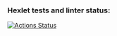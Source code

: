 ### Hexlet tests and linter status:
[![Actions Status](https://github.com/ivan-fedoroff/layout-designer-project-lvl2/workflows/hexlet-check/badge.svg)](https://github.com/ivan-fedoroff/layout-designer-project-lvl2/actions)